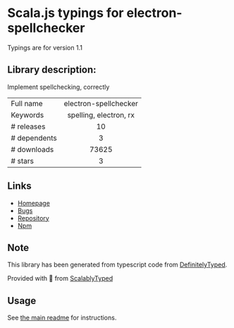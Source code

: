 
# Scala.js typings for electron-spellchecker

Typings are for version 1.1

## Library description:
Implement spellchecking, correctly

|                    |                 |
| ------------------ | :-------------: |
| Full name          | electron-spellchecker |
| Keywords           | spelling, electron, rx |
| # releases         | 10 |
| # dependents       | 3 |
| # downloads        | 73625 |
| # stars            | 3 |

## Links
- [Homepage](https://github.com/electron-userland/electron-spellchecker)
- [Bugs](https://github.com/electron-userland/electron-spellchecker/issues)
- [Repository](https://github.com/electron-userland/electron-spellchecker)
- [Npm](https://www.npmjs.com/package/electron-spellchecker)
    


## Note
This library has been generated from typescript code from [DefinitelyTyped](https://definitelytyped.org).

Provided with :purple_heart: from [ScalablyTyped](https://github.com/oyvindberg/ScalablyTyped)

## Usage
See [the main readme](../../readme.md) for instructions.



